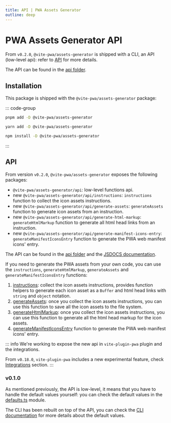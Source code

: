 ```yaml
---
title: API | PWA Assets Generator
outline: deep
---
```


# PWA Assets Generator API

From `v0.2.0`, `@vite-pwa/assets-generator` is shipped with a CLI, an API (low-level api): refer to [API](#api) for more details.

The API can be found in the [api folder](https://github.com/vite-pwa/assets-generator/tree/main/src/api).

## Installation

This package is shipped with the `@vite-pwa/assets-generator` package:

::: code-group
  ```bash [pnpm]
  pnpm add -D @vite-pwa/assets-generator
  ```
  ```bash [yarn]
  yarn add -D @vite-pwa/assets-generator
  ```
  ```bash [npm]
  npm install -D @vite-pwa/assets-generator
  ```
:::

## API

From version `v0.2.0`, `@vite-pwa/assets-generator` exposes the following packages:
- `@vite-pwa/assets-generator/api`: low-level functions api.
- new `@vite-pwa/assets-generator/api/instructions`: `instructions` function to collect the icon assets instructions.
- new `@vite-pwa/assets-generator/api/generate-assets`: `generateAssets` function to generate icon assets from an instruction.
- new `@vite-pwa/assets-generator/api/generate-html-markup`: `generateHtmlMarkup` function to generate all html head links from an instruction.
- new `@vite-pwa/assets-generator/api/generate-manifest-icons-entry`: `generateManifestIconsEntry` function to generate the PWA web manifest icons' entry.

The API can be found in the [api folder](https://github.com/vite-pwa/assets-generator/tree/main/src/api) and the [JSDOCS documentation](https://paka.dev/npm/@vite-pwa/assets-generator).

If you need to generate the PWA assets from your own code, you can use the `instructions`, `generateHtmlMarkup`, `generateAssets` and `generateManifestIconsEntry` functions:
1) [instructions](https://github.com/vite-pwa/assets-generator/tree/main/src/api/instructions.ts): collect the icon assets instructions, provides function helpers to generate each icon asset as a `Buffer` and html head links with `string` and `object` notation.
2) [generateAssets](https://github.com/vite-pwa/assets-generator/tree/main/src/api/generate-assets.ts): once you collect the icon assets instructions, you can use this function to save all the icon assets to the file system.
3) [generateHtmlMarkup](https://github.com/vite-pwa/assets-generator/tree/main/src/api/generate-html-markup.ts): once you collect the icon assets instructions, you can use this function to generate all the html head markup for the icon assets.
4) [generateManifestIconsEntry](https://github.com/vite-pwa/assets-generator/tree/main/src/api/generate-manifest-icons-entry.ts) function to generate the PWA web manifest icons' entry.

::: info
We're working to expose the new api in `vite-plugin-pwa` plugin and the integrations.

From `v0.18.0`, `vite-plugin-pwa` includes a new experimental feature, check [Integrations](/assets-generator/integrations) section.
:::

### v0.1.0 <Badge text="deprecated" type="warning" />

As mentioned previously, the API is low-level, it means that you have to handle the default values yourself: you can check the default values in the [defaults.ts](https://github.com/vite-pwa/assets-generator/tree/main/src/api/defaults.ts) module.

The CLI has been rebuilt on top of the API, you can check the [CLI documentation](/assets-generator/cli) for more details about the default values.


